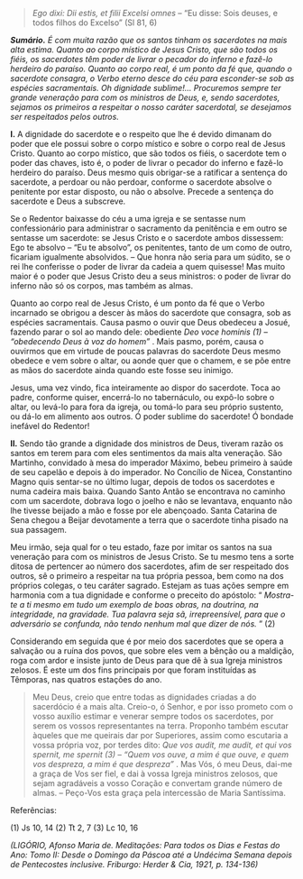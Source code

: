> *Ego dixi: Dii estis, et filii Excelsi omnes* – “Eu disse: Sois deuses, e todos filhos do Excelso” (Sl 81, 6)

***Sumário.** É com muita razão que os santos tinham os sacerdotes na mais alta estima. Quanto ao corpo místico de Jesus Cristo, que são todos os fiéis, os sacerdotes têm poder de livrar o pecador do inferno e fazê-lo herdeiro do paraíso. Quanto ao corpo real, é um ponto da fé que, quando o sacerdote consagra, o Verbo eterno desce do céu para esconder-se sob as espécies sacramentais. Oh dignidade sublime!… Procuremos sempre ter grande veneração para com os ministros de Deus, e, sendo sacerdotes, sejamos os primeiros a respeitar o nosso caráter sacerdotal, se desejamos ser respeitados pelos outros.*

**I.** A dignidade do sacerdote e o respeito que lhe é devido dimanam do poder que ele possui sobre o corpo místico e sobre o corpo real de Jesus Cristo. Quanto ao corpo místico, que são todos os fiéis, o sacerdote tem o poder das chaves, isto é, o poder de livrar o pecador do inferno e fazê-lo herdeiro do paraíso. Deus mesmo quis obrigar-se a ratificar a sentença do sacerdote, a perdoar ou não perdoar, conforme o sacerdote absolve o penitente por estar disposto, ou não o absolve. Precede a sentença do sacerdote e Deus a subscreve.

Se o Redentor baixasse do céu a uma igreja e se sentasse num confessionário para administrar o sacramento da penitência e em outro se sentasse um sacerdote: se Jesus Cristo e o sacerdote ambos dissessem: Ego te absolvo – “Eu te absolvo”, os penitentes, tanto de um como de outro, ficariam igualmente absolvidos. – Que honra não seria para um súdito, se o rei lhe conferisse o poder de livrar da cadeia a quem quisesse! Mas muito maior é o poder que Jesus Cristo deu a seus ministros: o poder de livrar do inferno não só os corpos, mas também as almas.

Quanto ao corpo real de Jesus Cristo, é um ponto da fé que o Verbo incarnado se obrigou a descer às mãos do sacerdote que consagra, sob as espécies sacramentais. Causa pasmo o ouvir que Deus obedeceu a Josué, fazendo parar o sol ao mando dele: obediente *Deo voce hominis (1) – “obedecendo Deus à voz do homem”* . Mais pasmo, porém, causa o ouvirmos que em virtude de poucas palavras do sacerdote Deus mesmo obedece e vem sobre o altar, ou aonde quer que o chamem, e se põe entre as mãos do sacerdote ainda quando este fosse seu inimigo.

Jesus, uma vez vindo, fica inteiramente ao dispor do sacerdote. Toca ao padre, conforme quiser, encerrá-lo no tabernáculo, ou expô-lo sobre o altar, ou levá-lo para fora da igreja, ou tomá-lo para seu próprio sustento, ou dá-lo em alimento aos outros. Ó poder sublime do sacerdote! Ó bondade inefável do Redentor!

**II.** Sendo tão grande a dignidade dos ministros de Deus, tiveram razão os santos em terem para com eles sentimentos da mais alta veneração. São Martinho, convidado à mesa do imperador Máximo, bebeu primeiro à saúde de seu capelão e depois à do imperador. No Concílio de Nicea, Constantino Magno quis sentar-se no último lugar, depois de todos os sacerdotes e numa cadeira mais baixa. Quando Santo Antão se encontrava no caminho com um sacerdote, dobrava logo o joelho e não se levantava, enquanto não lhe tivesse beijado a mão e fosse por ele abençoado. Santa Catarina de Sena chegou a Beijar devotamente a terra que o sacerdote tinha pisado na sua passagem.

Meu irmão, seja qual for o teu estado, faze por imitar os santos na sua veneração para com os ministros de Jesus Cristo. Se tu mesmo tens a sorte ditosa de pertencer ao número dos sacerdotes, afim de ser respeitado dos outros, sê o primeiro a respeitar na tua própria pessoa, bem como na dos próprios colegas, o teu caráter sagrado. Estejam as tuas ações sempre em harmonia com a tua dignidade e conforme o preceito do apóstolo: “ *Mostra-te a ti mesmo em tudo um exemplo de boas obras, na doutrina, na integridade, na gravidade. Tua palavra seja sã, irrepreensível, para que o adversário se confunda, não tendo nenhum mal que dizer de nós.* ” (2)

Considerando em seguida que é por meio dos sacerdotes que se opera a salvação ou a ruína dos povos, que sobre eles vem a bênção ou a maldição, roga com ardor e insiste junto de Deus para que dê à sua Igreja ministros zelosos. É este um dos fins principais por que foram instituídas as Têmporas, nas quatros estações do ano.

> Meu Deus, creio que entre todas as dignidades criadas a do sacerdócio é a mais alta. Creio-o, ó Senhor, e por isso prometo com o vosso auxílio estimar e venerar sempre todos os sacerdotes, por serem os vossos representantes na terra. Proponho também escutar àqueles que me queirais dar por Superiores, assim como escutaria a vossa própria voz, por terdes dito: *Que vos audit, me audit, et qui vos spernit, me spernit (3) – “Quem vos ouve, a mim é que ouve, e quem vos despreza, a mim é que despreza”* . Mas Vós, ó meu Deus, dai-me a graça de Vos ser fiel, e dai à vossa Igreja ministros zelosos, que sejam agradáveis a vosso Coração e convertam grande número de almas. – Peço-Vos esta graça pela intercessão de Maria Santíssima.

Referências:

\(1\) Js 10, 14 (2) Tt 2, 7 (3) Lc 10, 16

*(LIGÓRIO, Afonso Maria de. Meditações: Para todos os Dias e Festas do Ano: Tomo II: Desde o Domingo da Páscoa até a Undécima Semana depois de Pentecostes inclusive. Friburgo: Herder & Cia, 1921, p. 134-136)*
